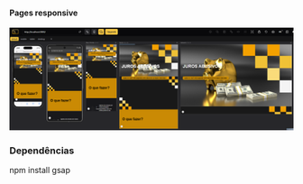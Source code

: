 #### Pages responsive
<img src="./screens/adv.png" alt="não carregou" />


### Dependências
npm install gsap